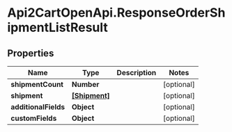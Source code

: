 # Api2CartOpenApi.ResponseOrderShipmentListResult

## Properties

Name | Type | Description | Notes
------------ | ------------- | ------------- | -------------
**shipmentCount** | **Number** |  | [optional] 
**shipment** | [**[Shipment]**](Shipment.md) |  | [optional] 
**additionalFields** | **Object** |  | [optional] 
**customFields** | **Object** |  | [optional] 


